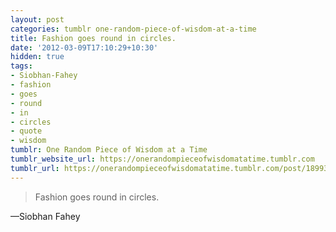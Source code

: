 ```yaml
---
layout: post
categories: tumblr one-random-piece-of-wisdom-at-a-time
title: Fashion goes round in circles.
date: '2012-03-09T17:10:29+10:30'
hidden: true
tags:
- Siobhan-Fahey
- fashion
- goes
- round
- in
- circles
- quote
- wisdom
tumblr: One Random Piece of Wisdom at a Time
tumblr_website_url: https://onerandompieceofwisdomatatime.tumblr.com
tumblr_url: https://onerandompieceofwisdomatatime.tumblr.com/post/18993055812/fashion-goes-round-in-circles
---
```

> Fashion goes round in circles.

—Siobhan Fahey
